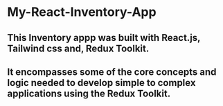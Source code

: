 # My-React-Inventory-App

## This Inventory appp was built with React.js, Tailwind css and, Redux Toolkit.

## It encompasses some of the core concepts and logic needed to develop simple to complex applications using the Redux Toolkit.  
